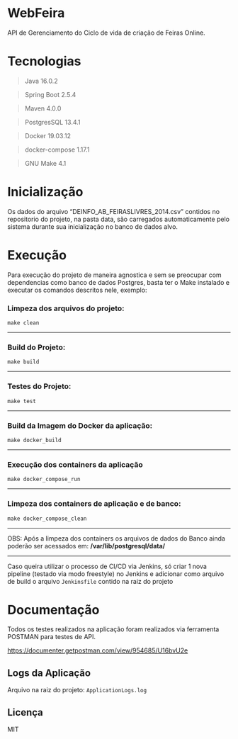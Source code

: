 # WebFeira

API de Gerenciamento do Ciclo de vida de criação de Feiras Online.

# Tecnologias

>Java 16.0.2

>Spring Boot 2.5.4

>Maven 4.0.0

>PostgresSQL 13.4.1

>Docker 19.03.12

>docker-compose 1.17.1

>GNU Make 4.1

# Inicialização

Os dados do arquivo “DEINFO_AB_FEIRASLIVRES_2014.csv” contidos no repositorio do projeto, na pasta data, são carregados automaticamente pelo sistema durante sua inicialização no banco de dados alvo.

# Execução

Para execução do projeto de maneira agnostica e sem se preocupar com dependencias como banco de dados Postgres, basta ter o Make instalado e executar os comandos descritos nele, exemplo:

### Limpeza dos arquivos do projeto:
`make clean`
___
### Build do Projeto:
`make build`
___
### Testes do Projeto:
`make test`
___
### Build da Imagem do Docker da aplicação:
`make docker_build`
___
### Execução dos containers da aplicação
`make docker_compose_run`
___
### Limpeza dos containers de aplicação e de banco:
`make docker_compose_clean`
___
OBS: Após a limpeza dos containers os arquivos de dados do Banco ainda poderão ser acessados em:
**/var/lib/postgresql/data/**
___
Caso queira utilizar o processo de CI/CD via Jenkins, só criar 1 nova pipeline (testado via modo freestyle) no Jenkins e adicionar como arquivo de build o arquivo `Jenkinsfile` contido na raiz do projeto
# Documentação

Todos os testes realizados na aplicação foram realizados via ferramenta POSTMAN para testes de API.

https://documenter.getpostman.com/view/954685/U16bvU2e

## Logs da Aplicação

Arquivo na raiz do projeto: `ApplicationLogs.log`

## Licença

MIT
